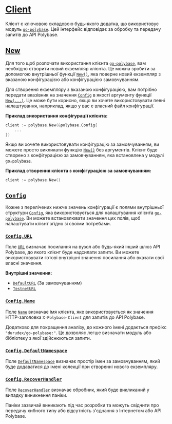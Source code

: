 # [Client](https://pkg.go.dev/github.com/durudex/go-polybase#Client)

Клієнт є ключовою складовою будь-якого додатка, що використовує модуль [`go-polybase`](https://github.com/durudex/go-polybase). Цей інтерфейс відповідає за обробку та передачу запитів до API Polybase.

## [New](https://pkg.go.dev/github.com/durudex/go-polybase#New)

Для того щоб розпочати використання клієнта [`go-polybase`](https://github.com/durudex/go-polybase), вам необхідно створити новий екземпляр клієнта. Це можна зробити за допомогою внутрішньої функції [`New()`](https://pkg.go.dev/github.com/durudex/go-polybase#New), яка поверне новий екземпляр з вказаною конфігурацією або конфігурацією замовчуванням.

Для створення екземпляру з вказаною конфігурацією, вам потрібно передати вказівник на значення [`Config`](https://pkg.go.dev/github.com/durudex/go-polybase#Config) в якості аргументу функції [`New(...)`](https://pkg.go.dev/github.com/durudex/go-polybase#New). Це може бути корисно, якщо ви хочете використовувати певні налаштування, наприклад, якщо у вас є власний файл конфігурації.

**Приклад використання конфігурації клієнта:**

```go
client := polybase.New(&polybase.Config{
    ...
})
```

Якщо ви хочете використовувати конфігурацію за замовчуванням, ви можете просто викликати функцію [`New()`](https://pkg.go.dev/github.com/durudex/go-polybase#New) без аргументів. Клієнт буде створено з конфігурацією за замовчуванням, яка встановлена у модулі [`go-polybase`](https://github.com/durudex/go-polybase).

**Приклад створення клієнта з конфігурацією за замовчуванням:**

```go
client := polybase.New()
```

## [`Config`](https://pkg.go.dev/github.com/durudex/go-polybase#Config)

Кожне з перелічених нижче значень конфігурації є полями внутрішньої структури [`Config`](https://pkg.go.dev/github.com/durudex/go-polybase#Config), яка використовується для налаштування клієнта [`go-polybase`](https://github.com/durudex/go-polybase). Ви можете встановлювати значення цих полів, щоб налаштувати клієнт згідно зі своїми потребами.

### [`Config.URL`](https://pkg.go.dev/github.com/durudex/go-polybase#Config.URL)

Поле [`URL`](https://pkg.go.dev/github.com/durudex/go-polybase#Config.URL) визначає посилання на вузол або будь-який інший шлюз API Polybase, до якого клієнт буде надсилати запити. Ви можете використовувати готові внутрішні значення посилання або вказати свої власні значення.

**Внутрішні значення:**

- [`DefaultURL`](https://pkg.go.dev/github.com/durudex/go-polybase#DefaultURL) (За замовчуванням)
- [`TestnetURL`](https://pkg.go.dev/github.com/durudex/go-polybase#TestnetURL)

### [`Config.Name`](https://pkg.go.dev/github.com/durudex/go-polybase#Config.Name)

Поле [`Name`](https://pkg.go.dev/github.com/durudex/go-polybase#Config.Name) визначає імя клієнта, яке використовується як значення HTTP-заголовка `X-Polybase-Client` для запитів до API Polybase.

Додатково для покращення аналізу, до кожного імені додається префікс `"durudex/go-polybase:"`. Це дозволяє легше визначати модуль або бібліотеку з якої здійснюються запити.

### [`Config.DefaultNamespace`](https://pkg.go.dev/github.com/durudex/go-polybase#Config.DefaultNamespace)

Поле [`DefaultNamespace`](https://pkg.go.dev/github.com/durudex/go-polybase#Config.DefaultNamespace) визначає простір імен за замовчуванням, який буде додаватися до імені колекції при створенні нового екземпляру.

### [`Config.RecoverHandler`](https://pkg.go.dev/github.com/durudex/go-polybase#Config.RecoverHandler)

Поле [`RecoverHandler`](https://pkg.go.dev/github.com/durudex/go-polybase#Config.RecoverHandler) визначає обробник, який буде викликаний у випадку виникнення паніки.

Паніки зазвичай виникають під час розробки та можуть свідчити про передачу хибного типу або відсутність з'єднання з Інтернетом або API Polybase.
